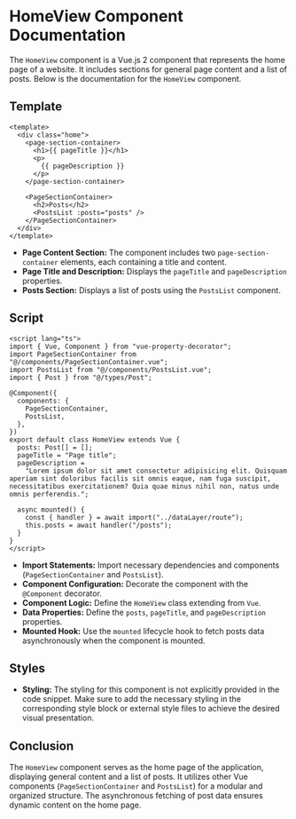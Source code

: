 # HomeView Component Documentation

The `HomeView` component is a Vue.js 2 component that represents the home page of a website. It includes sections for general page content and a list of posts. Below is the documentation for the `HomeView` component.

## Template

```vue
<template>
  <div class="home">
    <page-section-container>
      <h1>{{ pageTitle }}</h1>
      <p>
        {{ pageDescription }}
      </p>
    </page-section-container>

    <PageSectionContainer>
      <h2>Posts</h2>
      <PostsList :posts="posts" />
    </PageSectionContainer>
  </div>
</template>
```

- **Page Content Section:** The component includes two `page-section-container` elements, each containing a title and content.
- **Page Title and Description:** Displays the `pageTitle` and `pageDescription` properties.
- **Posts Section:** Displays a list of posts using the `PostsList` component.

## Script

```vue
<script lang="ts">
import { Vue, Component } from "vue-property-decorator";
import PageSectionContainer from "@/components/PageSectionContainer.vue";
import PostsList from "@/components/PostsList.vue";
import { Post } from "@/types/Post";

@Component({
  components: {
    PageSectionContainer,
    PostsList,
  },
})
export default class HomeView extends Vue {
  posts: Post[] = [];
  pageTitle = "Page title";
  pageDescription =
    "Lorem ipsum dolor sit amet consectetur adipisicing elit. Quisquam aperiam sint doloribus facilis sit omnis eaque, nam fuga suscipit, necessitatibus exercitationem? Quia quae minus nihil non, natus unde omnis perferendis.";

  async mounted() {
    const { handler } = await import("../dataLayer/route");
    this.posts = await handler("/posts");
  }
}
</script>
```

- **Import Statements:** Import necessary dependencies and components (`PageSectionContainer` and `PostsList`).
- **Component Configuration:** Decorate the component with the `@Component` decorator.
- **Component Logic:** Define the `HomeView` class extending from `Vue`.
- **Data Properties:** Define the `posts`, `pageTitle`, and `pageDescription` properties.
- **Mounted Hook:** Use the `mounted` lifecycle hook to fetch posts data asynchronously when the component is mounted.

## Styles

- **Styling:** The styling for this component is not explicitly provided in the code snippet. Make sure to add the necessary styling in the corresponding style block or external style files to achieve the desired visual presentation.

## Conclusion

The `HomeView` component serves as the home page of the application, displaying general content and a list of posts. It utilizes other Vue components (`PageSectionContainer` and `PostsList`) for a modular and organized structure. The asynchronous fetching of post data ensures dynamic content on the home page.